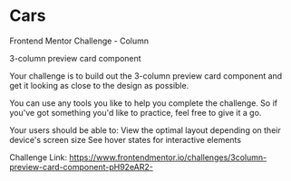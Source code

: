 # Cars
Frontend Mentor Challenge - Column

3-column preview card component

Your challenge is to build out the 3-column preview card component and get it looking as close to the design as possible.

You can use any tools you like to help you complete the challenge. So if you've got something you'd like to practice, feel free to give it a go.

Your users should be able to:
  View the optimal layout depending on their device's screen size
  See hover states for interactive elements

Challenge Link: https://www.frontendmentor.io/challenges/3column-preview-card-component-pH92eAR2-

